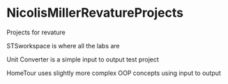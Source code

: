 # NicolisMillerRevatureProjects
Projects for revature

STSworkspace is where all the labs are

Unit Converter is a simple input to output test project

HomeTour uses slightly more complex OOP concepts using input to output
